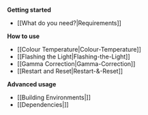 **Getting started**
* [[What do you need?|Requirements]]

**How to use**
* [[Colour Temperature|Colour-Temperature]]
* [[Flashing the Light|Flashing-the-Light]]
* [[Gamma Correction|Gamma-Correction]]
* [[Restart and Reset|Restart-&-Reset]]

**Advanced usage**
* [[Building Environments|]]
* [[Dependencies|]]
